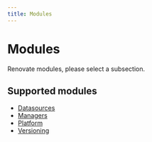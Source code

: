 ```yaml
---
title: Modules
---
```


# Modules

Renovate modules, please select a subsection.

## Supported modules

- [Datasources](./datasource/index.md)
- [Managers](./manager/index.md)
- [Platform](./platform/index.md)
- [Versioning](./versioning/index.md)
